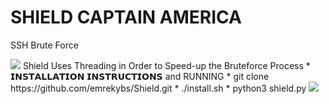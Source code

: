 # SHIELD CAPTAIN AMERICA
SSH Brute Force

<img src="https://github.com/emrekybs/Shield/blob/main/2.jpg">
Shield Uses Threading in Order to Speed-up the Bruteforce Process
* 𝗜𝗡𝗦𝗧𝗔𝗟𝗟𝗔𝗧𝗜𝗢𝗡 𝗜𝗡𝗦𝗧𝗥𝗨𝗖𝗧𝗜𝗢𝗡𝗦 and RUNNING
* git clone https://github.com/emrekybs/Shield.git
* ./install.sh
* python3 shield.py
<img src="https://github.com/emrekybs/Shield/blob/main/1.png">
